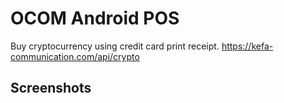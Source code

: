 # OCOM Android POS

Buy cryptocurrency using credit card print receipt.
https://kefa-communication.com/api/crypto

## Screenshots
